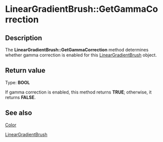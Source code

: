 # LinearGradientBrush::GetGammaCorrection

## Description

The **LinearGradientBrush::GetGammaCorrection** method determines whether gamma correction is enabled for this
[LinearGradientBrush](https://learn.microsoft.com/windows/desktop/api/gdiplusbrush/nl-gdiplusbrush-lineargradientbrush) object.

## Return value

Type: **BOOL**

If gamma correction is enabled, this method returns **TRUE**; otherwise, it returns **FALSE**.

## See also

[Color](https://learn.microsoft.com/windows/desktop/api/gdipluscolor/nl-gdipluscolor-color)

[LinearGradientBrush](https://learn.microsoft.com/windows/desktop/api/gdiplusbrush/nl-gdiplusbrush-lineargradientbrush)